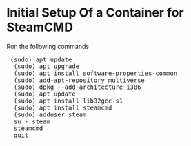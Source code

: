 # Initial Setup Of a Container for SteamCMD

Run the following commands
<pre> (sudo) apt update
  (sudo) apt upgrade
  (sudo) apt install software-properties-common
  (sudo) add-apt-repository multiverse
  (sudo) dpkg --add-architecture i386
  (sudo) apt update
  (sudo) apt install lib32gcc-s1
  (sudo) apt install steamcmd
  (sudo) adduser steam
  su - steam
  steamcmd
  quit
  
</pre>
